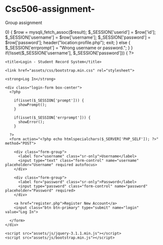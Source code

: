 # Csc506-assignment-
Group assignment 
<?php 

  session_start();

  require 'connect.php';
  require 'functions.php';

  if(isset($_POST['login'])) {

    $uname = clean($_POST['username']);
    $pword = clean($_POST['password']);

    $query = "SELECT * FROM students WHERE username = '$uname' AND password = '$pword'";

    $result = mysqli_query($con, $query);

    if(mysqli_num_rows($result) > 0) {

      $row = mysqli_fetch_assoc($result);

      $_SESSION['userid'] = $row['id'];
      $_SESSION['username'] = $row['username'];
      $_SESSION['password'] = $row['password'];

      header("location:profile.php");
      exit;

    } else {

      $_SESSION['errprompt'] = "Wrong username or password.";

    }

  }

  if(!isset($_SESSION['username'], $_SESSION['password'])) {

?>

<!DOCTYPE html>
<html>
<head>

  <meta charset="utf-8">
  <meta http-equiv="X-UA-Compatible" content="IE=edge">
  <meta name="viewport" content="width=device-width, initial-scale=1">

	<title>Login - Student Record System</title>

	<link href="assets/css/bootstrap.min.css" rel="stylesheet">
  <link href="assets/css/main.css" rel="stylesheet">

	
    
</head>
<body>

  <?php include 'header.php'; ?>

  <section class="center-text">
    
    <strong>Log In</strong>

    <div class="login-form box-center">
      <?php 

        if(isset($_SESSION['prompt'])) {
          showPrompt();
        }

        if(isset($_SESSION['errprompt'])) {
          showError();
        }

      ?>
      <form action="<?php echo htmlspecialchars($_SERVER['PHP_SELF']); ?>" method="POST">
        
        <div class="form-group">
          <label for="username" class="sr-only">Username</label>
          <input type="text" class="form-control" name="username" placeholder="Username" required autofocus>
        </div>

        <div class="form-group">
          <label for="password" class="sr-only">Password</label>
          <input type="password" class="form-control" name="password" placeholder="Password" required>
        </div>
        
        <a href="register.php">Register New Account</a>
        <input class="btn btn-primary" type="submit" name="login" value="Log In">

      </form>
    </div>

  </section>


	<script src="assets/js/jquery-3.1.1.min.js"></script>
	<script src="assets/js/bootstrap.min.js"></script>
</body>
</html>

<?php

  } else {
    header("location:profile.php");
    exit;
  }

  unset($_SESSION['prompt']);
  unset($_SESSION['errprompt']);

  mysqli_close($con);

?>
